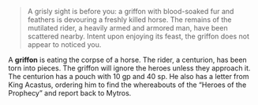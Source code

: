 >A grisly sight is before you: a griffon with blood-soaked fur and feathers is devouring a freshly killed horse. The remains of the mutilated rider, a heavily armed and armored man, have been scattered nearby. Intent upon enjoying its feast, the griffon does not appear to noticed you.

A **griffon** is eating the corpse of a horse. The rider, a centurion, has been torn into pieces. The griffon will ignore the heroes unless they approach it. The centurion has a pouch with 10 gp and 40 sp. He also has a letter from King Acastus, ordering him to find the whereabouts of the “Heroes of the Prophecy” and report back to Mytros.
